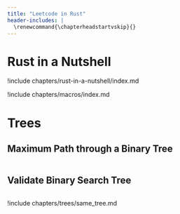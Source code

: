 ```yaml
---
title: "Leetcode in Rust"
header-includes: |
  \renewcommand{\chapterheadstartvskip}{}
---
```


# Rust in a Nutshell

!include chapters/rust-in-a-nutshell/index.md

!include chapters/macros/index.md

# Trees

## Maximum Path through a Binary Tree

```{.rs include=src/questions/binary_tree_maximum_path_sum.rs}

```

## Validate Binary Search Tree

```{.rs include=src/questions/valid_binary_search_tree.rs}

```

!include chapters/trees/same_tree.md
